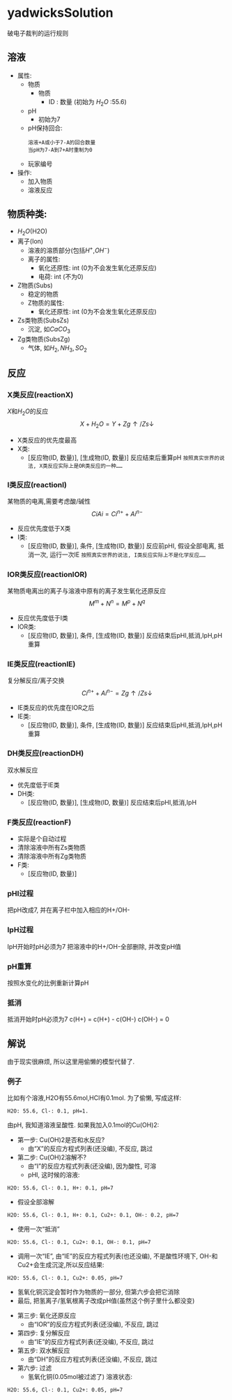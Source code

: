 # yadwicksSolution
破电子裁判的运行规则
<script 
  src="https://cdn.bootcss.com/mathjax/2.7.5/MathJax.js?config=TeX-MML-AM_CHTML"></script>
## 溶液
- 属性:
  - 物质
    - 物质
      - ID : 数量
        (初始为 $H_2O$ :55.6)
  - pH
    - 初始为7
  - pH保持回合:
    ```
    溶液+A或小于7-A的回合数量
    当pH为7-A到7+A时重制为0
    ```
  - 玩家编号
- 操作:
  - 加入物质
  - 溶液反应
## 物质种类:
  - $H_2O$(H2O)
  - 离子(Ion)
    - 溶液的溶质部分(包括$H^+$,$OH^-$)
    - 离子的属性:
      - 氧化还原性: int (0为不会发生氧化还原反应)
      - 电荷: int (不为0)
- Z物质(Subs)
  - 稳定的物质
  - Z物质的属性:
    - 氧化还原性: int (0为不会发生氧化还原反应)
- Zs类物质(SubsZs)
  - 沉淀, 如$CaCO_3$
- Zg类物质(SubsZg)
  - 气体, 如$H_2, NH_3, SO_2$

## 反应
### X类反应(reactionX)
$X$和$H_2O$的反应
$$X + H_2O = Y + Zg↑/Zs↓$$
- X类反应的优先度最高
- X类:
    - [反应物(ID, 数量)], [生成物(ID, 数量)]
反应结束后重算pH
`按照真实世界的说法, X类反应实际上是OR类反应的一种……`
### I类反应(reactionI)
某物质的电离,需要考虑酸/碱性
$$CiAi = Ci^{n+} + Ai^{n-}$$
  - 反应优先度低于X类
- I类:
    - [反应物(ID, 数量)], 条件, [生成物(ID, 数量)]
反应前pHI, 假设全部电离, 抵消一次, 运行一次IE
`按照真实世界的说法, I类反应实际上不是化学反应……`

### IOR类反应(reactionIOR)
某物质电离出的离子与溶液中原有的离子发生氧化还原反应
   $$M^{m} + N^{n} = M^{p} + N^{q}$$
- 反应优先度低于I类
- IOR类:
    - [反应物(ID, 数量)], 条件, [生成物(ID, 数量)]
反应结束后pHI,抵消,IpH,pH重算
### IE类反应(reactionIE) 
复分解反应/离子交换
 $$Ci^{n+} + Ai^{n-} = Zg↑/Zs↓$$
- IE类反应的优先度在IOR之后
- IE类:
    - [反应物(ID, 数量)], 条件, [生成物(ID, 数量)]
反应结束后pHI,抵消,IpH,pH重算
### DH类反应(reactionDH)
双水解反应
  - 优先度低于IE类
   - DH类:
      - [反应物(ID, 数量)], [生成物(ID, 数量)]
反应结束后pHI,抵消,IpH
### F类反应(reactionF)
  - 实际是个自动过程
  - 清除溶液中所有Zs类物质
  - 清除溶液中所有Zg类物质
  - F类:
    - [反应物(ID, 数量)]
### pHI过程
把pH改成7, 并在离子栏中加入相应的H+/OH-
### IpH过程
IpH开始时pH必须为7
把溶液中的H+/OH-全部删除, 并改变pH值
### pH重算
按照水变化的比例重新计算pH
### 抵消
抵消开始时pH必须为7
c(H+) = c(H+) - c(OH-)
c(OH-) = 0
## 解说
由于现实很麻烦, 所以这里用偷懒的模型代替了.
### 例子
比如有个溶液,H2O有55.6mol,HCl有0.1mol.
为了偷懒, 写成这样:
```
H2O: 55.6, Cl-: 0.1, pH=1.
```
由pH, 我知道溶液呈酸性.
如果我加入0.1mol的Cu(OH)2:
* 第一步: Cu(OH)2是否和水反应?
  - 由“X”的反应方程式列表(还没编), 不反应, 跳过
* 第二步: Cu(OH)2溶解不?
  - 由“I”的反应方程式列表(还没编), 因为酸性, 可溶
  - pHI, 这时候的溶液: 
```
H2O: 55.6, Cl-: 0.1, H+: 0.1, pH=7
```  
  - 假设全部溶解
```
H2O: 55.6, Cl-: 0.1, H+: 0.1, Cu2+: 0.1, OH-: 0.2, pH=7
```
  - 使用一次“抵消”
```
H2O: 55.6, Cl-: 0.1, Cu2+: 0.1, OH-: 0.1, pH=7
```
  - 调用一次“IE”, 由“IE”的反应方程式列表(也还没编), 不是酸性环境下, OH-和Cu2+会生成沉淀,所以反应结果:
```
H2O: 55.6, Cl-: 0.1, Cu2+: 0.05, pH=7
```
  - 氢氧化铜沉淀会暂时作为物质的一部分, 但第六步会把它消除
  - 最后, 把氢离子/氢氧根离子改成pH值(虽然这个例子里什么都没变)
* 第三步: 氧化还原反应
  - 由“IOR”的反应方程式列表(还没编), 不反应, 跳过
* 第四步: 复分解反应
  - 由“IE”的反应方程式列表(还没编), 不反应, 跳过
* 第五步: 双水解反应
  - 由“DH”的反应方程式列表(还没编), 不反应, 跳过
* 第六步: 过滤
  - 氢氧化铜(0.05mol被过滤了)
溶液状态:
```
H2O: 55.6, Cl-: 0.1, Cu2+: 0.05, pH=7
```


